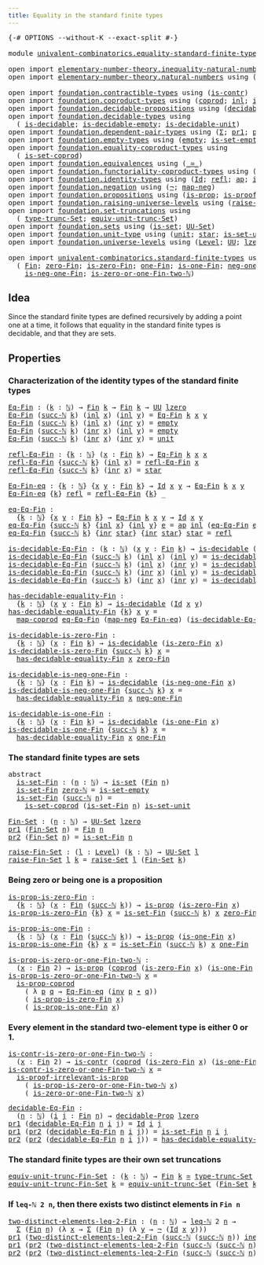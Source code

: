 ```yaml
---
title: Equality in the standard finite types
---
```


<pre class="Agda"><a id="63" class="Symbol">{-#</a> <a id="67" class="Keyword">OPTIONS</a> <a id="75" class="Pragma">--without-K</a> <a id="87" class="Pragma">--exact-split</a> <a id="101" class="Symbol">#-}</a>

<a id="106" class="Keyword">module</a> <a id="113" href="univalent-combinatorics.equality-standard-finite-types.html" class="Module">univalent-combinatorics.equality-standard-finite-types</a> <a id="168" class="Keyword">where</a>

<a id="175" class="Keyword">open</a> <a id="180" class="Keyword">import</a> <a id="187" href="elementary-number-theory.inequality-natural-numbers.html" class="Module">elementary-number-theory.inequality-natural-numbers</a> <a id="239" class="Keyword">using</a> <a id="245" class="Symbol">(</a><a id="246" href="elementary-number-theory.inequality-natural-numbers.html#1660" class="Function">leq-ℕ</a><a id="251" class="Symbol">)</a>
<a id="253" class="Keyword">open</a> <a id="258" class="Keyword">import</a> <a id="265" href="elementary-number-theory.natural-numbers.html" class="Module">elementary-number-theory.natural-numbers</a> <a id="306" class="Keyword">using</a> <a id="312" class="Symbol">(</a><a id="313" href="elementary-number-theory.natural-numbers.html#1458" class="Datatype">ℕ</a><a id="314" class="Symbol">;</a> <a id="316" href="elementary-number-theory.natural-numbers.html#1479" class="InductiveConstructor">zero-ℕ</a><a id="322" class="Symbol">;</a> <a id="324" href="elementary-number-theory.natural-numbers.html#1492" class="InductiveConstructor">succ-ℕ</a><a id="330" class="Symbol">)</a>
    
<a id="337" class="Keyword">open</a> <a id="342" class="Keyword">import</a> <a id="349" href="foundation.contractible-types.html" class="Module">foundation.contractible-types</a> <a id="379" class="Keyword">using</a> <a id="385" class="Symbol">(</a><a id="386" href="foundation-core.contractible-types.html#1006" class="Function">is-contr</a><a id="394" class="Symbol">)</a>
<a id="396" class="Keyword">open</a> <a id="401" class="Keyword">import</a> <a id="408" href="foundation.coproduct-types.html" class="Module">foundation.coproduct-types</a> <a id="435" class="Keyword">using</a> <a id="441" class="Symbol">(</a><a id="442" href="foundation.coproduct-types.html#1182" class="Datatype">coprod</a><a id="448" class="Symbol">;</a> <a id="450" href="foundation.coproduct-types.html#1253" class="InductiveConstructor">inl</a><a id="453" class="Symbol">;</a> <a id="455" href="foundation.coproduct-types.html#1276" class="InductiveConstructor">inr</a><a id="458" class="Symbol">;</a> <a id="460" href="foundation.coproduct-types.html#5886" class="Function">is-prop-coprod</a><a id="474" class="Symbol">;</a> <a id="476" href="foundation.coproduct-types.html#2672" class="Function">neq-inr-inl</a><a id="487" class="Symbol">)</a>
<a id="489" class="Keyword">open</a> <a id="494" class="Keyword">import</a> <a id="501" href="foundation.decidable-propositions.html" class="Module">foundation.decidable-propositions</a> <a id="535" class="Keyword">using</a> <a id="541" class="Symbol">(</a><a id="542" href="foundation.decidable-propositions.html#2357" class="Function">decidable-Prop</a><a id="556" class="Symbol">)</a>
<a id="558" class="Keyword">open</a> <a id="563" class="Keyword">import</a> <a id="570" href="foundation.decidable-types.html" class="Module">foundation.decidable-types</a> <a id="597" class="Keyword">using</a>
  <a id="605" class="Symbol">(</a> <a id="607" href="foundation.decidable-types.html#1918" class="Function">is-decidable</a><a id="619" class="Symbol">;</a> <a id="621" href="foundation.decidable-types.html#2821" class="Function">is-decidable-empty</a><a id="639" class="Symbol">;</a> <a id="641" href="foundation.decidable-types.html#2753" class="Function">is-decidable-unit</a><a id="658" class="Symbol">)</a>
<a id="660" class="Keyword">open</a> <a id="665" class="Keyword">import</a> <a id="672" href="foundation.dependent-pair-types.html" class="Module">foundation.dependent-pair-types</a> <a id="704" class="Keyword">using</a> <a id="710" class="Symbol">(</a><a id="711" href="foundation-core.dependent-pair-types.html#515" class="Record">Σ</a><a id="712" class="Symbol">;</a> <a id="714" href="foundation-core.dependent-pair-types.html#605" class="Field">pr1</a><a id="717" class="Symbol">;</a> <a id="719" href="foundation-core.dependent-pair-types.html#617" class="Field">pr2</a><a id="722" class="Symbol">)</a>
<a id="724" class="Keyword">open</a> <a id="729" class="Keyword">import</a> <a id="736" href="foundation.empty-types.html" class="Module">foundation.empty-types</a> <a id="759" class="Keyword">using</a> <a id="765" class="Symbol">(</a><a id="766" href="foundation-core.empty-types.html#1057" class="Datatype">empty</a><a id="771" class="Symbol">;</a> <a id="773" href="foundation-core.empty-types.html#2550" class="Function">is-set-empty</a><a id="785" class="Symbol">)</a>
<a id="787" class="Keyword">open</a> <a id="792" class="Keyword">import</a> <a id="799" href="foundation.equality-coproduct-types.html" class="Module">foundation.equality-coproduct-types</a> <a id="835" class="Keyword">using</a>
  <a id="843" class="Symbol">(</a> <a id="845" href="foundation.equality-coproduct-types.html#11166" class="Function">is-set-coprod</a><a id="858" class="Symbol">)</a>
<a id="860" class="Keyword">open</a> <a id="865" class="Keyword">import</a> <a id="872" href="foundation.equivalences.html" class="Module">foundation.equivalences</a> <a id="896" class="Keyword">using</a> <a id="902" class="Symbol">(</a><a id="903" href="foundation-core.equivalences.html#1621" class="Function Operator">_≃_</a><a id="906" class="Symbol">)</a>
<a id="908" class="Keyword">open</a> <a id="913" class="Keyword">import</a> <a id="920" href="foundation.functoriality-coproduct-types.html" class="Module">foundation.functoriality-coproduct-types</a> <a id="961" class="Keyword">using</a> <a id="967" class="Symbol">(</a><a id="968" href="foundation.functoriality-coproduct-types.html#2076" class="Function">map-coprod</a><a id="978" class="Symbol">)</a>
<a id="980" class="Keyword">open</a> <a id="985" class="Keyword">import</a> <a id="992" href="foundation.identity-types.html" class="Module">foundation.identity-types</a> <a id="1018" class="Keyword">using</a> <a id="1024" class="Symbol">(</a><a id="1025" href="foundation-core.identity-types.html#1767" class="Datatype">Id</a><a id="1027" class="Symbol">;</a> <a id="1029" href="foundation-core.identity-types.html#1820" class="InductiveConstructor">refl</a><a id="1033" class="Symbol">;</a> <a id="1035" href="foundation-core.identity-types.html#4003" class="Function">ap</a><a id="1037" class="Symbol">;</a> <a id="1039" href="foundation-core.identity-types.html#2729" class="Function">inv</a><a id="1042" class="Symbol">;</a> <a id="1044" href="foundation-core.identity-types.html#2425" class="Function Operator">_∙_</a><a id="1047" class="Symbol">)</a>
<a id="1049" class="Keyword">open</a> <a id="1054" class="Keyword">import</a> <a id="1061" href="foundation.negation.html" class="Module">foundation.negation</a> <a id="1081" class="Keyword">using</a> <a id="1087" class="Symbol">(</a><a id="1088" href="foundation-core.negation.html#465" class="Function">¬</a><a id="1089" class="Symbol">;</a> <a id="1091" href="foundation-core.negation.html#512" class="Function">map-neg</a><a id="1098" class="Symbol">)</a>
<a id="1100" class="Keyword">open</a> <a id="1105" class="Keyword">import</a> <a id="1112" href="foundation.propositions.html" class="Module">foundation.propositions</a> <a id="1136" class="Keyword">using</a> <a id="1142" class="Symbol">(</a><a id="1143" href="foundation-core.propositions.html#1309" class="Function">is-prop</a><a id="1150" class="Symbol">;</a> <a id="1152" href="foundation-core.propositions.html#3047" class="Function">is-proof-irrelevant-is-prop</a><a id="1179" class="Symbol">)</a>
<a id="1181" class="Keyword">open</a> <a id="1186" class="Keyword">import</a> <a id="1193" href="foundation.raising-universe-levels.html" class="Module">foundation.raising-universe-levels</a> <a id="1228" class="Keyword">using</a> <a id="1234" class="Symbol">(</a><a id="1235" href="foundation.raising-universe-levels.html#2149" class="Function">raise-Set</a><a id="1244" class="Symbol">)</a>
<a id="1246" class="Keyword">open</a> <a id="1251" class="Keyword">import</a> <a id="1258" href="foundation.set-truncations.html" class="Module">foundation.set-truncations</a> <a id="1285" class="Keyword">using</a>
  <a id="1293" class="Symbol">(</a> <a id="1295" href="foundation.set-truncations.html#4001" class="Function">type-trunc-Set</a><a id="1309" class="Symbol">;</a> <a id="1311" href="foundation.set-truncations.html#14521" class="Function">equiv-unit-trunc-Set</a><a id="1331" class="Symbol">)</a>
<a id="1333" class="Keyword">open</a> <a id="1338" class="Keyword">import</a> <a id="1345" href="foundation.sets.html" class="Module">foundation.sets</a> <a id="1361" class="Keyword">using</a> <a id="1367" class="Symbol">(</a><a id="1368" href="foundation-core.sets.html#1113" class="Function">is-set</a><a id="1374" class="Symbol">;</a> <a id="1376" href="foundation-core.sets.html#1190" class="Function">UU-Set</a><a id="1382" class="Symbol">)</a>
<a id="1384" class="Keyword">open</a> <a id="1389" class="Keyword">import</a> <a id="1396" href="foundation.unit-type.html" class="Module">foundation.unit-type</a> <a id="1417" class="Keyword">using</a> <a id="1423" class="Symbol">(</a><a id="1424" href="foundation.unit-type.html#1084" class="Datatype">unit</a><a id="1428" class="Symbol">;</a> <a id="1430" href="foundation.unit-type.html#1108" class="InductiveConstructor">star</a><a id="1434" class="Symbol">;</a> <a id="1436" href="foundation.unit-type.html#3103" class="Function">is-set-unit</a><a id="1447" class="Symbol">)</a>
<a id="1449" class="Keyword">open</a> <a id="1454" class="Keyword">import</a> <a id="1461" href="foundation.universe-levels.html" class="Module">foundation.universe-levels</a> <a id="1488" class="Keyword">using</a> <a id="1494" class="Symbol">(</a><a id="1495" href="Agda.Primitive.html#597" class="Postulate">Level</a><a id="1500" class="Symbol">;</a> <a id="1502" href="foundation-core.universe-levels.html#235" class="Primitive">UU</a><a id="1504" class="Symbol">;</a> <a id="1506" href="Agda.Primitive.html#764" class="Primitive">lzero</a><a id="1511" class="Symbol">)</a>

<a id="1514" class="Keyword">open</a> <a id="1519" class="Keyword">import</a> <a id="1526" href="univalent-combinatorics.standard-finite-types.html" class="Module">univalent-combinatorics.standard-finite-types</a> <a id="1572" class="Keyword">using</a>
  <a id="1580" class="Symbol">(</a> <a id="1582" href="univalent-combinatorics.standard-finite-types.html#2293" class="Function">Fin</a><a id="1585" class="Symbol">;</a> <a id="1587" href="univalent-combinatorics.standard-finite-types.html#7227" class="Function">zero-Fin</a><a id="1595" class="Symbol">;</a> <a id="1597" href="univalent-combinatorics.standard-finite-types.html#7328" class="Function">is-zero-Fin</a><a id="1608" class="Symbol">;</a> <a id="1610" href="univalent-combinatorics.standard-finite-types.html#8542" class="Function">one-Fin</a><a id="1617" class="Symbol">;</a> <a id="1619" href="univalent-combinatorics.standard-finite-types.html#8610" class="Function">is-one-Fin</a><a id="1629" class="Symbol">;</a> <a id="1631" href="univalent-combinatorics.standard-finite-types.html#2557" class="Function">neg-one-Fin</a><a id="1642" class="Symbol">;</a>
    <a id="1648" href="univalent-combinatorics.standard-finite-types.html#2624" class="Function">is-neg-one-Fin</a><a id="1662" class="Symbol">;</a> <a id="1664" href="univalent-combinatorics.standard-finite-types.html#8690" class="Function">is-zero-or-one-Fin-two-ℕ</a><a id="1688" class="Symbol">)</a>
</pre>
## Idea

Since the standard finite types are defined recursively by adding a point one at a time, it follows that equality in the standard finite types is decidable, and that they are sets.

## Properties

### Characterization of the identity types of the standard finite types

<pre class="Agda"><a id="Eq-Fin"></a><a id="1982" href="univalent-combinatorics.equality-standard-finite-types.html#1982" class="Function">Eq-Fin</a> <a id="1989" class="Symbol">:</a> <a id="1991" class="Symbol">(</a><a id="1992" href="univalent-combinatorics.equality-standard-finite-types.html#1992" class="Bound">k</a> <a id="1994" class="Symbol">:</a> <a id="1996" href="elementary-number-theory.natural-numbers.html#1458" class="Datatype">ℕ</a><a id="1997" class="Symbol">)</a> <a id="1999" class="Symbol">→</a> <a id="2001" href="univalent-combinatorics.standard-finite-types.html#2293" class="Function">Fin</a> <a id="2005" href="univalent-combinatorics.equality-standard-finite-types.html#1992" class="Bound">k</a> <a id="2007" class="Symbol">→</a> <a id="2009" href="univalent-combinatorics.standard-finite-types.html#2293" class="Function">Fin</a> <a id="2013" href="univalent-combinatorics.equality-standard-finite-types.html#1992" class="Bound">k</a> <a id="2015" class="Symbol">→</a> <a id="2017" href="foundation-core.universe-levels.html#235" class="Primitive">UU</a> <a id="2020" href="Agda.Primitive.html#764" class="Primitive">lzero</a>
<a id="2026" href="univalent-combinatorics.equality-standard-finite-types.html#1982" class="Function">Eq-Fin</a> <a id="2033" class="Symbol">(</a><a id="2034" href="elementary-number-theory.natural-numbers.html#1492" class="InductiveConstructor">succ-ℕ</a> <a id="2041" href="univalent-combinatorics.equality-standard-finite-types.html#2041" class="Bound">k</a><a id="2042" class="Symbol">)</a> <a id="2044" class="Symbol">(</a><a id="2045" href="foundation.coproduct-types.html#1253" class="InductiveConstructor">inl</a> <a id="2049" href="univalent-combinatorics.equality-standard-finite-types.html#2049" class="Bound">x</a><a id="2050" class="Symbol">)</a> <a id="2052" class="Symbol">(</a><a id="2053" href="foundation.coproduct-types.html#1253" class="InductiveConstructor">inl</a> <a id="2057" href="univalent-combinatorics.equality-standard-finite-types.html#2057" class="Bound">y</a><a id="2058" class="Symbol">)</a> <a id="2060" class="Symbol">=</a> <a id="2062" href="univalent-combinatorics.equality-standard-finite-types.html#1982" class="Function">Eq-Fin</a> <a id="2069" href="univalent-combinatorics.equality-standard-finite-types.html#2041" class="Bound">k</a> <a id="2071" href="univalent-combinatorics.equality-standard-finite-types.html#2049" class="Bound">x</a> <a id="2073" href="univalent-combinatorics.equality-standard-finite-types.html#2057" class="Bound">y</a>
<a id="2075" href="univalent-combinatorics.equality-standard-finite-types.html#1982" class="Function">Eq-Fin</a> <a id="2082" class="Symbol">(</a><a id="2083" href="elementary-number-theory.natural-numbers.html#1492" class="InductiveConstructor">succ-ℕ</a> <a id="2090" href="univalent-combinatorics.equality-standard-finite-types.html#2090" class="Bound">k</a><a id="2091" class="Symbol">)</a> <a id="2093" class="Symbol">(</a><a id="2094" href="foundation.coproduct-types.html#1253" class="InductiveConstructor">inl</a> <a id="2098" href="univalent-combinatorics.equality-standard-finite-types.html#2098" class="Bound">x</a><a id="2099" class="Symbol">)</a> <a id="2101" class="Symbol">(</a><a id="2102" href="foundation.coproduct-types.html#1276" class="InductiveConstructor">inr</a> <a id="2106" href="univalent-combinatorics.equality-standard-finite-types.html#2106" class="Bound">y</a><a id="2107" class="Symbol">)</a> <a id="2109" class="Symbol">=</a> <a id="2111" href="foundation-core.empty-types.html#1057" class="Datatype">empty</a>
<a id="2117" href="univalent-combinatorics.equality-standard-finite-types.html#1982" class="Function">Eq-Fin</a> <a id="2124" class="Symbol">(</a><a id="2125" href="elementary-number-theory.natural-numbers.html#1492" class="InductiveConstructor">succ-ℕ</a> <a id="2132" href="univalent-combinatorics.equality-standard-finite-types.html#2132" class="Bound">k</a><a id="2133" class="Symbol">)</a> <a id="2135" class="Symbol">(</a><a id="2136" href="foundation.coproduct-types.html#1276" class="InductiveConstructor">inr</a> <a id="2140" href="univalent-combinatorics.equality-standard-finite-types.html#2140" class="Bound">x</a><a id="2141" class="Symbol">)</a> <a id="2143" class="Symbol">(</a><a id="2144" href="foundation.coproduct-types.html#1253" class="InductiveConstructor">inl</a> <a id="2148" href="univalent-combinatorics.equality-standard-finite-types.html#2148" class="Bound">y</a><a id="2149" class="Symbol">)</a> <a id="2151" class="Symbol">=</a> <a id="2153" href="foundation-core.empty-types.html#1057" class="Datatype">empty</a>
<a id="2159" href="univalent-combinatorics.equality-standard-finite-types.html#1982" class="Function">Eq-Fin</a> <a id="2166" class="Symbol">(</a><a id="2167" href="elementary-number-theory.natural-numbers.html#1492" class="InductiveConstructor">succ-ℕ</a> <a id="2174" href="univalent-combinatorics.equality-standard-finite-types.html#2174" class="Bound">k</a><a id="2175" class="Symbol">)</a> <a id="2177" class="Symbol">(</a><a id="2178" href="foundation.coproduct-types.html#1276" class="InductiveConstructor">inr</a> <a id="2182" href="univalent-combinatorics.equality-standard-finite-types.html#2182" class="Bound">x</a><a id="2183" class="Symbol">)</a> <a id="2185" class="Symbol">(</a><a id="2186" href="foundation.coproduct-types.html#1276" class="InductiveConstructor">inr</a> <a id="2190" href="univalent-combinatorics.equality-standard-finite-types.html#2190" class="Bound">y</a><a id="2191" class="Symbol">)</a> <a id="2193" class="Symbol">=</a> <a id="2195" href="foundation.unit-type.html#1084" class="Datatype">unit</a>

<a id="refl-Eq-Fin"></a><a id="2201" href="univalent-combinatorics.equality-standard-finite-types.html#2201" class="Function">refl-Eq-Fin</a> <a id="2213" class="Symbol">:</a> <a id="2215" class="Symbol">{</a><a id="2216" href="univalent-combinatorics.equality-standard-finite-types.html#2216" class="Bound">k</a> <a id="2218" class="Symbol">:</a> <a id="2220" href="elementary-number-theory.natural-numbers.html#1458" class="Datatype">ℕ</a><a id="2221" class="Symbol">}</a> <a id="2223" class="Symbol">(</a><a id="2224" href="univalent-combinatorics.equality-standard-finite-types.html#2224" class="Bound">x</a> <a id="2226" class="Symbol">:</a> <a id="2228" href="univalent-combinatorics.standard-finite-types.html#2293" class="Function">Fin</a> <a id="2232" href="univalent-combinatorics.equality-standard-finite-types.html#2216" class="Bound">k</a><a id="2233" class="Symbol">)</a> <a id="2235" class="Symbol">→</a> <a id="2237" href="univalent-combinatorics.equality-standard-finite-types.html#1982" class="Function">Eq-Fin</a> <a id="2244" href="univalent-combinatorics.equality-standard-finite-types.html#2216" class="Bound">k</a> <a id="2246" href="univalent-combinatorics.equality-standard-finite-types.html#2224" class="Bound">x</a> <a id="2248" href="univalent-combinatorics.equality-standard-finite-types.html#2224" class="Bound">x</a>
<a id="2250" href="univalent-combinatorics.equality-standard-finite-types.html#2201" class="Function">refl-Eq-Fin</a> <a id="2262" class="Symbol">{</a><a id="2263" href="elementary-number-theory.natural-numbers.html#1492" class="InductiveConstructor">succ-ℕ</a> <a id="2270" href="univalent-combinatorics.equality-standard-finite-types.html#2270" class="Bound">k</a><a id="2271" class="Symbol">}</a> <a id="2273" class="Symbol">(</a><a id="2274" href="foundation.coproduct-types.html#1253" class="InductiveConstructor">inl</a> <a id="2278" href="univalent-combinatorics.equality-standard-finite-types.html#2278" class="Bound">x</a><a id="2279" class="Symbol">)</a> <a id="2281" class="Symbol">=</a> <a id="2283" href="univalent-combinatorics.equality-standard-finite-types.html#2201" class="Function">refl-Eq-Fin</a> <a id="2295" href="univalent-combinatorics.equality-standard-finite-types.html#2278" class="Bound">x</a>
<a id="2297" href="univalent-combinatorics.equality-standard-finite-types.html#2201" class="Function">refl-Eq-Fin</a> <a id="2309" class="Symbol">{</a><a id="2310" href="elementary-number-theory.natural-numbers.html#1492" class="InductiveConstructor">succ-ℕ</a> <a id="2317" href="univalent-combinatorics.equality-standard-finite-types.html#2317" class="Bound">k</a><a id="2318" class="Symbol">}</a> <a id="2320" class="Symbol">(</a><a id="2321" href="foundation.coproduct-types.html#1276" class="InductiveConstructor">inr</a> <a id="2325" href="univalent-combinatorics.equality-standard-finite-types.html#2325" class="Bound">x</a><a id="2326" class="Symbol">)</a> <a id="2328" class="Symbol">=</a> <a id="2330" href="foundation.unit-type.html#1108" class="InductiveConstructor">star</a>

<a id="Eq-Fin-eq"></a><a id="2336" href="univalent-combinatorics.equality-standard-finite-types.html#2336" class="Function">Eq-Fin-eq</a> <a id="2346" class="Symbol">:</a> <a id="2348" class="Symbol">{</a><a id="2349" href="univalent-combinatorics.equality-standard-finite-types.html#2349" class="Bound">k</a> <a id="2351" class="Symbol">:</a> <a id="2353" href="elementary-number-theory.natural-numbers.html#1458" class="Datatype">ℕ</a><a id="2354" class="Symbol">}</a> <a id="2356" class="Symbol">{</a><a id="2357" href="univalent-combinatorics.equality-standard-finite-types.html#2357" class="Bound">x</a> <a id="2359" href="univalent-combinatorics.equality-standard-finite-types.html#2359" class="Bound">y</a> <a id="2361" class="Symbol">:</a> <a id="2363" href="univalent-combinatorics.standard-finite-types.html#2293" class="Function">Fin</a> <a id="2367" href="univalent-combinatorics.equality-standard-finite-types.html#2349" class="Bound">k</a><a id="2368" class="Symbol">}</a> <a id="2370" class="Symbol">→</a> <a id="2372" href="foundation-core.identity-types.html#1767" class="Datatype">Id</a> <a id="2375" href="univalent-combinatorics.equality-standard-finite-types.html#2357" class="Bound">x</a> <a id="2377" href="univalent-combinatorics.equality-standard-finite-types.html#2359" class="Bound">y</a> <a id="2379" class="Symbol">→</a> <a id="2381" href="univalent-combinatorics.equality-standard-finite-types.html#1982" class="Function">Eq-Fin</a> <a id="2388" href="univalent-combinatorics.equality-standard-finite-types.html#2349" class="Bound">k</a> <a id="2390" href="univalent-combinatorics.equality-standard-finite-types.html#2357" class="Bound">x</a> <a id="2392" href="univalent-combinatorics.equality-standard-finite-types.html#2359" class="Bound">y</a>
<a id="2394" href="univalent-combinatorics.equality-standard-finite-types.html#2336" class="Function">Eq-Fin-eq</a> <a id="2404" class="Symbol">{</a><a id="2405" href="univalent-combinatorics.equality-standard-finite-types.html#2405" class="Bound">k</a><a id="2406" class="Symbol">}</a> <a id="2408" href="foundation-core.identity-types.html#1820" class="InductiveConstructor">refl</a> <a id="2413" class="Symbol">=</a> <a id="2415" href="univalent-combinatorics.equality-standard-finite-types.html#2201" class="Function">refl-Eq-Fin</a> <a id="2427" class="Symbol">{</a><a id="2428" href="univalent-combinatorics.equality-standard-finite-types.html#2405" class="Bound">k</a><a id="2429" class="Symbol">}</a> <a id="2431" class="Symbol">_</a>

<a id="eq-Eq-Fin"></a><a id="2434" href="univalent-combinatorics.equality-standard-finite-types.html#2434" class="Function">eq-Eq-Fin</a> <a id="2444" class="Symbol">:</a>
  <a id="2448" class="Symbol">{</a><a id="2449" href="univalent-combinatorics.equality-standard-finite-types.html#2449" class="Bound">k</a> <a id="2451" class="Symbol">:</a> <a id="2453" href="elementary-number-theory.natural-numbers.html#1458" class="Datatype">ℕ</a><a id="2454" class="Symbol">}</a> <a id="2456" class="Symbol">{</a><a id="2457" href="univalent-combinatorics.equality-standard-finite-types.html#2457" class="Bound">x</a> <a id="2459" href="univalent-combinatorics.equality-standard-finite-types.html#2459" class="Bound">y</a> <a id="2461" class="Symbol">:</a> <a id="2463" href="univalent-combinatorics.standard-finite-types.html#2293" class="Function">Fin</a> <a id="2467" href="univalent-combinatorics.equality-standard-finite-types.html#2449" class="Bound">k</a><a id="2468" class="Symbol">}</a> <a id="2470" class="Symbol">→</a> <a id="2472" href="univalent-combinatorics.equality-standard-finite-types.html#1982" class="Function">Eq-Fin</a> <a id="2479" href="univalent-combinatorics.equality-standard-finite-types.html#2449" class="Bound">k</a> <a id="2481" href="univalent-combinatorics.equality-standard-finite-types.html#2457" class="Bound">x</a> <a id="2483" href="univalent-combinatorics.equality-standard-finite-types.html#2459" class="Bound">y</a> <a id="2485" class="Symbol">→</a> <a id="2487" href="foundation-core.identity-types.html#1767" class="Datatype">Id</a> <a id="2490" href="univalent-combinatorics.equality-standard-finite-types.html#2457" class="Bound">x</a> <a id="2492" href="univalent-combinatorics.equality-standard-finite-types.html#2459" class="Bound">y</a>
<a id="2494" href="univalent-combinatorics.equality-standard-finite-types.html#2434" class="Function">eq-Eq-Fin</a> <a id="2504" class="Symbol">{</a><a id="2505" href="elementary-number-theory.natural-numbers.html#1492" class="InductiveConstructor">succ-ℕ</a> <a id="2512" href="univalent-combinatorics.equality-standard-finite-types.html#2512" class="Bound">k</a><a id="2513" class="Symbol">}</a> <a id="2515" class="Symbol">{</a><a id="2516" href="foundation.coproduct-types.html#1253" class="InductiveConstructor">inl</a> <a id="2520" href="univalent-combinatorics.equality-standard-finite-types.html#2520" class="Bound">x</a><a id="2521" class="Symbol">}</a> <a id="2523" class="Symbol">{</a><a id="2524" href="foundation.coproduct-types.html#1253" class="InductiveConstructor">inl</a> <a id="2528" href="univalent-combinatorics.equality-standard-finite-types.html#2528" class="Bound">y</a><a id="2529" class="Symbol">}</a> <a id="2531" href="univalent-combinatorics.equality-standard-finite-types.html#2531" class="Bound">e</a> <a id="2533" class="Symbol">=</a> <a id="2535" href="foundation-core.identity-types.html#4003" class="Function">ap</a> <a id="2538" href="foundation.coproduct-types.html#1253" class="InductiveConstructor">inl</a> <a id="2542" class="Symbol">(</a><a id="2543" href="univalent-combinatorics.equality-standard-finite-types.html#2434" class="Function">eq-Eq-Fin</a> <a id="2553" href="univalent-combinatorics.equality-standard-finite-types.html#2531" class="Bound">e</a><a id="2554" class="Symbol">)</a>
<a id="2556" href="univalent-combinatorics.equality-standard-finite-types.html#2434" class="Function">eq-Eq-Fin</a> <a id="2566" class="Symbol">{</a><a id="2567" href="elementary-number-theory.natural-numbers.html#1492" class="InductiveConstructor">succ-ℕ</a> <a id="2574" href="univalent-combinatorics.equality-standard-finite-types.html#2574" class="Bound">k</a><a id="2575" class="Symbol">}</a> <a id="2577" class="Symbol">{</a><a id="2578" href="foundation.coproduct-types.html#1276" class="InductiveConstructor">inr</a> <a id="2582" href="foundation.unit-type.html#1108" class="InductiveConstructor">star</a><a id="2586" class="Symbol">}</a> <a id="2588" class="Symbol">{</a><a id="2589" href="foundation.coproduct-types.html#1276" class="InductiveConstructor">inr</a> <a id="2593" href="foundation.unit-type.html#1108" class="InductiveConstructor">star</a><a id="2597" class="Symbol">}</a> <a id="2599" href="foundation.unit-type.html#1108" class="InductiveConstructor">star</a> <a id="2604" class="Symbol">=</a> <a id="2606" href="foundation-core.identity-types.html#1820" class="InductiveConstructor">refl</a>

<a id="is-decidable-Eq-Fin"></a><a id="2612" href="univalent-combinatorics.equality-standard-finite-types.html#2612" class="Function">is-decidable-Eq-Fin</a> <a id="2632" class="Symbol">:</a> <a id="2634" class="Symbol">(</a><a id="2635" href="univalent-combinatorics.equality-standard-finite-types.html#2635" class="Bound">k</a> <a id="2637" class="Symbol">:</a> <a id="2639" href="elementary-number-theory.natural-numbers.html#1458" class="Datatype">ℕ</a><a id="2640" class="Symbol">)</a> <a id="2642" class="Symbol">(</a><a id="2643" href="univalent-combinatorics.equality-standard-finite-types.html#2643" class="Bound">x</a> <a id="2645" href="univalent-combinatorics.equality-standard-finite-types.html#2645" class="Bound">y</a> <a id="2647" class="Symbol">:</a> <a id="2649" href="univalent-combinatorics.standard-finite-types.html#2293" class="Function">Fin</a> <a id="2653" href="univalent-combinatorics.equality-standard-finite-types.html#2635" class="Bound">k</a><a id="2654" class="Symbol">)</a> <a id="2656" class="Symbol">→</a> <a id="2658" href="foundation.decidable-types.html#1918" class="Function">is-decidable</a> <a id="2671" class="Symbol">(</a><a id="2672" href="univalent-combinatorics.equality-standard-finite-types.html#1982" class="Function">Eq-Fin</a> <a id="2679" href="univalent-combinatorics.equality-standard-finite-types.html#2635" class="Bound">k</a> <a id="2681" href="univalent-combinatorics.equality-standard-finite-types.html#2643" class="Bound">x</a> <a id="2683" href="univalent-combinatorics.equality-standard-finite-types.html#2645" class="Bound">y</a><a id="2684" class="Symbol">)</a>
<a id="2686" href="univalent-combinatorics.equality-standard-finite-types.html#2612" class="Function">is-decidable-Eq-Fin</a> <a id="2706" class="Symbol">(</a><a id="2707" href="elementary-number-theory.natural-numbers.html#1492" class="InductiveConstructor">succ-ℕ</a> <a id="2714" href="univalent-combinatorics.equality-standard-finite-types.html#2714" class="Bound">k</a><a id="2715" class="Symbol">)</a> <a id="2717" class="Symbol">(</a><a id="2718" href="foundation.coproduct-types.html#1253" class="InductiveConstructor">inl</a> <a id="2722" href="univalent-combinatorics.equality-standard-finite-types.html#2722" class="Bound">x</a><a id="2723" class="Symbol">)</a> <a id="2725" class="Symbol">(</a><a id="2726" href="foundation.coproduct-types.html#1253" class="InductiveConstructor">inl</a> <a id="2730" href="univalent-combinatorics.equality-standard-finite-types.html#2730" class="Bound">y</a><a id="2731" class="Symbol">)</a> <a id="2733" class="Symbol">=</a> <a id="2735" href="univalent-combinatorics.equality-standard-finite-types.html#2612" class="Function">is-decidable-Eq-Fin</a> <a id="2755" href="univalent-combinatorics.equality-standard-finite-types.html#2714" class="Bound">k</a> <a id="2757" href="univalent-combinatorics.equality-standard-finite-types.html#2722" class="Bound">x</a> <a id="2759" href="univalent-combinatorics.equality-standard-finite-types.html#2730" class="Bound">y</a>
<a id="2761" href="univalent-combinatorics.equality-standard-finite-types.html#2612" class="Function">is-decidable-Eq-Fin</a> <a id="2781" class="Symbol">(</a><a id="2782" href="elementary-number-theory.natural-numbers.html#1492" class="InductiveConstructor">succ-ℕ</a> <a id="2789" href="univalent-combinatorics.equality-standard-finite-types.html#2789" class="Bound">k</a><a id="2790" class="Symbol">)</a> <a id="2792" class="Symbol">(</a><a id="2793" href="foundation.coproduct-types.html#1253" class="InductiveConstructor">inl</a> <a id="2797" href="univalent-combinatorics.equality-standard-finite-types.html#2797" class="Bound">x</a><a id="2798" class="Symbol">)</a> <a id="2800" class="Symbol">(</a><a id="2801" href="foundation.coproduct-types.html#1276" class="InductiveConstructor">inr</a> <a id="2805" href="univalent-combinatorics.equality-standard-finite-types.html#2805" class="Bound">y</a><a id="2806" class="Symbol">)</a> <a id="2808" class="Symbol">=</a> <a id="2810" href="foundation.decidable-types.html#2821" class="Function">is-decidable-empty</a>
<a id="2829" href="univalent-combinatorics.equality-standard-finite-types.html#2612" class="Function">is-decidable-Eq-Fin</a> <a id="2849" class="Symbol">(</a><a id="2850" href="elementary-number-theory.natural-numbers.html#1492" class="InductiveConstructor">succ-ℕ</a> <a id="2857" href="univalent-combinatorics.equality-standard-finite-types.html#2857" class="Bound">k</a><a id="2858" class="Symbol">)</a> <a id="2860" class="Symbol">(</a><a id="2861" href="foundation.coproduct-types.html#1276" class="InductiveConstructor">inr</a> <a id="2865" href="univalent-combinatorics.equality-standard-finite-types.html#2865" class="Bound">x</a><a id="2866" class="Symbol">)</a> <a id="2868" class="Symbol">(</a><a id="2869" href="foundation.coproduct-types.html#1253" class="InductiveConstructor">inl</a> <a id="2873" href="univalent-combinatorics.equality-standard-finite-types.html#2873" class="Bound">y</a><a id="2874" class="Symbol">)</a> <a id="2876" class="Symbol">=</a> <a id="2878" href="foundation.decidable-types.html#2821" class="Function">is-decidable-empty</a>
<a id="2897" href="univalent-combinatorics.equality-standard-finite-types.html#2612" class="Function">is-decidable-Eq-Fin</a> <a id="2917" class="Symbol">(</a><a id="2918" href="elementary-number-theory.natural-numbers.html#1492" class="InductiveConstructor">succ-ℕ</a> <a id="2925" href="univalent-combinatorics.equality-standard-finite-types.html#2925" class="Bound">k</a><a id="2926" class="Symbol">)</a> <a id="2928" class="Symbol">(</a><a id="2929" href="foundation.coproduct-types.html#1276" class="InductiveConstructor">inr</a> <a id="2933" href="univalent-combinatorics.equality-standard-finite-types.html#2933" class="Bound">x</a><a id="2934" class="Symbol">)</a> <a id="2936" class="Symbol">(</a><a id="2937" href="foundation.coproduct-types.html#1276" class="InductiveConstructor">inr</a> <a id="2941" href="univalent-combinatorics.equality-standard-finite-types.html#2941" class="Bound">y</a><a id="2942" class="Symbol">)</a> <a id="2944" class="Symbol">=</a> <a id="2946" href="foundation.decidable-types.html#2753" class="Function">is-decidable-unit</a>

<a id="has-decidable-equality-Fin"></a><a id="2965" href="univalent-combinatorics.equality-standard-finite-types.html#2965" class="Function">has-decidable-equality-Fin</a> <a id="2992" class="Symbol">:</a>
  <a id="2996" class="Symbol">{</a><a id="2997" href="univalent-combinatorics.equality-standard-finite-types.html#2997" class="Bound">k</a> <a id="2999" class="Symbol">:</a> <a id="3001" href="elementary-number-theory.natural-numbers.html#1458" class="Datatype">ℕ</a><a id="3002" class="Symbol">}</a> <a id="3004" class="Symbol">(</a><a id="3005" href="univalent-combinatorics.equality-standard-finite-types.html#3005" class="Bound">x</a> <a id="3007" href="univalent-combinatorics.equality-standard-finite-types.html#3007" class="Bound">y</a> <a id="3009" class="Symbol">:</a> <a id="3011" href="univalent-combinatorics.standard-finite-types.html#2293" class="Function">Fin</a> <a id="3015" href="univalent-combinatorics.equality-standard-finite-types.html#2997" class="Bound">k</a><a id="3016" class="Symbol">)</a> <a id="3018" class="Symbol">→</a> <a id="3020" href="foundation.decidable-types.html#1918" class="Function">is-decidable</a> <a id="3033" class="Symbol">(</a><a id="3034" href="foundation-core.identity-types.html#1767" class="Datatype">Id</a> <a id="3037" href="univalent-combinatorics.equality-standard-finite-types.html#3005" class="Bound">x</a> <a id="3039" href="univalent-combinatorics.equality-standard-finite-types.html#3007" class="Bound">y</a><a id="3040" class="Symbol">)</a>
<a id="3042" href="univalent-combinatorics.equality-standard-finite-types.html#2965" class="Function">has-decidable-equality-Fin</a> <a id="3069" class="Symbol">{</a><a id="3070" href="univalent-combinatorics.equality-standard-finite-types.html#3070" class="Bound">k</a><a id="3071" class="Symbol">}</a> <a id="3073" href="univalent-combinatorics.equality-standard-finite-types.html#3073" class="Bound">x</a> <a id="3075" href="univalent-combinatorics.equality-standard-finite-types.html#3075" class="Bound">y</a> <a id="3077" class="Symbol">=</a>
  <a id="3081" href="foundation.functoriality-coproduct-types.html#2076" class="Function">map-coprod</a> <a id="3092" href="univalent-combinatorics.equality-standard-finite-types.html#2434" class="Function">eq-Eq-Fin</a> <a id="3102" class="Symbol">(</a><a id="3103" href="foundation-core.negation.html#512" class="Function">map-neg</a> <a id="3111" href="univalent-combinatorics.equality-standard-finite-types.html#2336" class="Function">Eq-Fin-eq</a><a id="3120" class="Symbol">)</a> <a id="3122" class="Symbol">(</a><a id="3123" href="univalent-combinatorics.equality-standard-finite-types.html#2612" class="Function">is-decidable-Eq-Fin</a> <a id="3143" href="univalent-combinatorics.equality-standard-finite-types.html#3070" class="Bound">k</a> <a id="3145" href="univalent-combinatorics.equality-standard-finite-types.html#3073" class="Bound">x</a> <a id="3147" href="univalent-combinatorics.equality-standard-finite-types.html#3075" class="Bound">y</a><a id="3148" class="Symbol">)</a>

<a id="is-decidable-is-zero-Fin"></a><a id="3151" href="univalent-combinatorics.equality-standard-finite-types.html#3151" class="Function">is-decidable-is-zero-Fin</a> <a id="3176" class="Symbol">:</a>
  <a id="3180" class="Symbol">{</a><a id="3181" href="univalent-combinatorics.equality-standard-finite-types.html#3181" class="Bound">k</a> <a id="3183" class="Symbol">:</a> <a id="3185" href="elementary-number-theory.natural-numbers.html#1458" class="Datatype">ℕ</a><a id="3186" class="Symbol">}</a> <a id="3188" class="Symbol">(</a><a id="3189" href="univalent-combinatorics.equality-standard-finite-types.html#3189" class="Bound">x</a> <a id="3191" class="Symbol">:</a> <a id="3193" href="univalent-combinatorics.standard-finite-types.html#2293" class="Function">Fin</a> <a id="3197" href="univalent-combinatorics.equality-standard-finite-types.html#3181" class="Bound">k</a><a id="3198" class="Symbol">)</a> <a id="3200" class="Symbol">→</a> <a id="3202" href="foundation.decidable-types.html#1918" class="Function">is-decidable</a> <a id="3215" class="Symbol">(</a><a id="3216" href="univalent-combinatorics.standard-finite-types.html#7328" class="Function">is-zero-Fin</a> <a id="3228" href="univalent-combinatorics.equality-standard-finite-types.html#3189" class="Bound">x</a><a id="3229" class="Symbol">)</a>
<a id="3231" href="univalent-combinatorics.equality-standard-finite-types.html#3151" class="Function">is-decidable-is-zero-Fin</a> <a id="3256" class="Symbol">{</a><a id="3257" href="elementary-number-theory.natural-numbers.html#1492" class="InductiveConstructor">succ-ℕ</a> <a id="3264" href="univalent-combinatorics.equality-standard-finite-types.html#3264" class="Bound">k</a><a id="3265" class="Symbol">}</a> <a id="3267" href="univalent-combinatorics.equality-standard-finite-types.html#3267" class="Bound">x</a> <a id="3269" class="Symbol">=</a>
  <a id="3273" href="univalent-combinatorics.equality-standard-finite-types.html#2965" class="Function">has-decidable-equality-Fin</a> <a id="3300" href="univalent-combinatorics.equality-standard-finite-types.html#3267" class="Bound">x</a> <a id="3302" href="univalent-combinatorics.standard-finite-types.html#7227" class="Function">zero-Fin</a>

<a id="is-decidable-is-neg-one-Fin"></a><a id="3312" href="univalent-combinatorics.equality-standard-finite-types.html#3312" class="Function">is-decidable-is-neg-one-Fin</a> <a id="3340" class="Symbol">:</a>
  <a id="3344" class="Symbol">{</a><a id="3345" href="univalent-combinatorics.equality-standard-finite-types.html#3345" class="Bound">k</a> <a id="3347" class="Symbol">:</a> <a id="3349" href="elementary-number-theory.natural-numbers.html#1458" class="Datatype">ℕ</a><a id="3350" class="Symbol">}</a> <a id="3352" class="Symbol">(</a><a id="3353" href="univalent-combinatorics.equality-standard-finite-types.html#3353" class="Bound">x</a> <a id="3355" class="Symbol">:</a> <a id="3357" href="univalent-combinatorics.standard-finite-types.html#2293" class="Function">Fin</a> <a id="3361" href="univalent-combinatorics.equality-standard-finite-types.html#3345" class="Bound">k</a><a id="3362" class="Symbol">)</a> <a id="3364" class="Symbol">→</a> <a id="3366" href="foundation.decidable-types.html#1918" class="Function">is-decidable</a> <a id="3379" class="Symbol">(</a><a id="3380" href="univalent-combinatorics.standard-finite-types.html#2624" class="Function">is-neg-one-Fin</a> <a id="3395" href="univalent-combinatorics.equality-standard-finite-types.html#3353" class="Bound">x</a><a id="3396" class="Symbol">)</a>
<a id="3398" href="univalent-combinatorics.equality-standard-finite-types.html#3312" class="Function">is-decidable-is-neg-one-Fin</a> <a id="3426" class="Symbol">{</a><a id="3427" href="elementary-number-theory.natural-numbers.html#1492" class="InductiveConstructor">succ-ℕ</a> <a id="3434" href="univalent-combinatorics.equality-standard-finite-types.html#3434" class="Bound">k</a><a id="3435" class="Symbol">}</a> <a id="3437" href="univalent-combinatorics.equality-standard-finite-types.html#3437" class="Bound">x</a> <a id="3439" class="Symbol">=</a>
  <a id="3443" href="univalent-combinatorics.equality-standard-finite-types.html#2965" class="Function">has-decidable-equality-Fin</a> <a id="3470" href="univalent-combinatorics.equality-standard-finite-types.html#3437" class="Bound">x</a> <a id="3472" href="univalent-combinatorics.standard-finite-types.html#2557" class="Function">neg-one-Fin</a>

<a id="is-decidable-is-one-Fin"></a><a id="3485" href="univalent-combinatorics.equality-standard-finite-types.html#3485" class="Function">is-decidable-is-one-Fin</a> <a id="3509" class="Symbol">:</a>
  <a id="3513" class="Symbol">{</a><a id="3514" href="univalent-combinatorics.equality-standard-finite-types.html#3514" class="Bound">k</a> <a id="3516" class="Symbol">:</a> <a id="3518" href="elementary-number-theory.natural-numbers.html#1458" class="Datatype">ℕ</a><a id="3519" class="Symbol">}</a> <a id="3521" class="Symbol">(</a><a id="3522" href="univalent-combinatorics.equality-standard-finite-types.html#3522" class="Bound">x</a> <a id="3524" class="Symbol">:</a> <a id="3526" href="univalent-combinatorics.standard-finite-types.html#2293" class="Function">Fin</a> <a id="3530" href="univalent-combinatorics.equality-standard-finite-types.html#3514" class="Bound">k</a><a id="3531" class="Symbol">)</a> <a id="3533" class="Symbol">→</a> <a id="3535" href="foundation.decidable-types.html#1918" class="Function">is-decidable</a> <a id="3548" class="Symbol">(</a><a id="3549" href="univalent-combinatorics.standard-finite-types.html#8610" class="Function">is-one-Fin</a> <a id="3560" href="univalent-combinatorics.equality-standard-finite-types.html#3522" class="Bound">x</a><a id="3561" class="Symbol">)</a>
<a id="3563" href="univalent-combinatorics.equality-standard-finite-types.html#3485" class="Function">is-decidable-is-one-Fin</a> <a id="3587" class="Symbol">{</a><a id="3588" href="elementary-number-theory.natural-numbers.html#1492" class="InductiveConstructor">succ-ℕ</a> <a id="3595" href="univalent-combinatorics.equality-standard-finite-types.html#3595" class="Bound">k</a><a id="3596" class="Symbol">}</a> <a id="3598" href="univalent-combinatorics.equality-standard-finite-types.html#3598" class="Bound">x</a> <a id="3600" class="Symbol">=</a>
  <a id="3604" href="univalent-combinatorics.equality-standard-finite-types.html#2965" class="Function">has-decidable-equality-Fin</a> <a id="3631" href="univalent-combinatorics.equality-standard-finite-types.html#3598" class="Bound">x</a> <a id="3633" href="univalent-combinatorics.standard-finite-types.html#8542" class="Function">one-Fin</a>
</pre>
### The standard finite types are sets

<pre class="Agda"><a id="3694" class="Keyword">abstract</a>
  <a id="is-set-Fin"></a><a id="3705" href="univalent-combinatorics.equality-standard-finite-types.html#3705" class="Function">is-set-Fin</a> <a id="3716" class="Symbol">:</a> <a id="3718" class="Symbol">(</a><a id="3719" href="univalent-combinatorics.equality-standard-finite-types.html#3719" class="Bound">n</a> <a id="3721" class="Symbol">:</a> <a id="3723" href="elementary-number-theory.natural-numbers.html#1458" class="Datatype">ℕ</a><a id="3724" class="Symbol">)</a> <a id="3726" class="Symbol">→</a> <a id="3728" href="foundation-core.sets.html#1113" class="Function">is-set</a> <a id="3735" class="Symbol">(</a><a id="3736" href="univalent-combinatorics.standard-finite-types.html#2293" class="Function">Fin</a> <a id="3740" href="univalent-combinatorics.equality-standard-finite-types.html#3719" class="Bound">n</a><a id="3741" class="Symbol">)</a>
  <a id="3745" href="univalent-combinatorics.equality-standard-finite-types.html#3705" class="Function">is-set-Fin</a> <a id="3756" href="elementary-number-theory.natural-numbers.html#1479" class="InductiveConstructor">zero-ℕ</a> <a id="3763" class="Symbol">=</a> <a id="3765" href="foundation-core.empty-types.html#2550" class="Function">is-set-empty</a>
  <a id="3780" href="univalent-combinatorics.equality-standard-finite-types.html#3705" class="Function">is-set-Fin</a> <a id="3791" class="Symbol">(</a><a id="3792" href="elementary-number-theory.natural-numbers.html#1492" class="InductiveConstructor">succ-ℕ</a> <a id="3799" href="univalent-combinatorics.equality-standard-finite-types.html#3799" class="Bound">n</a><a id="3800" class="Symbol">)</a> <a id="3802" class="Symbol">=</a>
    <a id="3808" href="foundation.equality-coproduct-types.html#11166" class="Function">is-set-coprod</a> <a id="3822" class="Symbol">(</a><a id="3823" href="univalent-combinatorics.equality-standard-finite-types.html#3705" class="Function">is-set-Fin</a> <a id="3834" href="univalent-combinatorics.equality-standard-finite-types.html#3799" class="Bound">n</a><a id="3835" class="Symbol">)</a> <a id="3837" href="foundation.unit-type.html#3103" class="Function">is-set-unit</a>

<a id="Fin-Set"></a><a id="3850" href="univalent-combinatorics.equality-standard-finite-types.html#3850" class="Function">Fin-Set</a> <a id="3858" class="Symbol">:</a> <a id="3860" class="Symbol">(</a><a id="3861" href="univalent-combinatorics.equality-standard-finite-types.html#3861" class="Bound">n</a> <a id="3863" class="Symbol">:</a> <a id="3865" href="elementary-number-theory.natural-numbers.html#1458" class="Datatype">ℕ</a><a id="3866" class="Symbol">)</a> <a id="3868" class="Symbol">→</a> <a id="3870" href="foundation-core.sets.html#1190" class="Function">UU-Set</a> <a id="3877" href="Agda.Primitive.html#764" class="Primitive">lzero</a>
<a id="3883" href="foundation-core.dependent-pair-types.html#605" class="Field">pr1</a> <a id="3887" class="Symbol">(</a><a id="3888" href="univalent-combinatorics.equality-standard-finite-types.html#3850" class="Function">Fin-Set</a> <a id="3896" href="univalent-combinatorics.equality-standard-finite-types.html#3896" class="Bound">n</a><a id="3897" class="Symbol">)</a> <a id="3899" class="Symbol">=</a> <a id="3901" href="univalent-combinatorics.standard-finite-types.html#2293" class="Function">Fin</a> <a id="3905" href="univalent-combinatorics.equality-standard-finite-types.html#3896" class="Bound">n</a>
<a id="3907" href="foundation-core.dependent-pair-types.html#617" class="Field">pr2</a> <a id="3911" class="Symbol">(</a><a id="3912" href="univalent-combinatorics.equality-standard-finite-types.html#3850" class="Function">Fin-Set</a> <a id="3920" href="univalent-combinatorics.equality-standard-finite-types.html#3920" class="Bound">n</a><a id="3921" class="Symbol">)</a> <a id="3923" class="Symbol">=</a> <a id="3925" href="univalent-combinatorics.equality-standard-finite-types.html#3705" class="Function">is-set-Fin</a> <a id="3936" href="univalent-combinatorics.equality-standard-finite-types.html#3920" class="Bound">n</a>
</pre>
<pre class="Agda"><a id="raise-Fin-Set"></a><a id="3951" href="univalent-combinatorics.equality-standard-finite-types.html#3951" class="Function">raise-Fin-Set</a> <a id="3965" class="Symbol">:</a> <a id="3967" class="Symbol">(</a><a id="3968" href="univalent-combinatorics.equality-standard-finite-types.html#3968" class="Bound">l</a> <a id="3970" class="Symbol">:</a> <a id="3972" href="Agda.Primitive.html#597" class="Postulate">Level</a><a id="3977" class="Symbol">)</a> <a id="3979" class="Symbol">(</a><a id="3980" href="univalent-combinatorics.equality-standard-finite-types.html#3980" class="Bound">k</a> <a id="3982" class="Symbol">:</a> <a id="3984" href="elementary-number-theory.natural-numbers.html#1458" class="Datatype">ℕ</a><a id="3985" class="Symbol">)</a> <a id="3987" class="Symbol">→</a> <a id="3989" href="foundation-core.sets.html#1190" class="Function">UU-Set</a> <a id="3996" href="univalent-combinatorics.equality-standard-finite-types.html#3968" class="Bound">l</a>
<a id="3998" href="univalent-combinatorics.equality-standard-finite-types.html#3951" class="Function">raise-Fin-Set</a> <a id="4012" href="univalent-combinatorics.equality-standard-finite-types.html#4012" class="Bound">l</a> <a id="4014" href="univalent-combinatorics.equality-standard-finite-types.html#4014" class="Bound">k</a> <a id="4016" class="Symbol">=</a> <a id="4018" href="foundation.raising-universe-levels.html#2149" class="Function">raise-Set</a> <a id="4028" href="univalent-combinatorics.equality-standard-finite-types.html#4012" class="Bound">l</a> <a id="4030" class="Symbol">(</a><a id="4031" href="univalent-combinatorics.equality-standard-finite-types.html#3850" class="Function">Fin-Set</a> <a id="4039" href="univalent-combinatorics.equality-standard-finite-types.html#4014" class="Bound">k</a><a id="4040" class="Symbol">)</a>
</pre>
### Being zero or being one is a proposition

<pre class="Agda"><a id="is-prop-is-zero-Fin"></a><a id="4101" href="univalent-combinatorics.equality-standard-finite-types.html#4101" class="Function">is-prop-is-zero-Fin</a> <a id="4121" class="Symbol">:</a>
  <a id="4125" class="Symbol">{</a><a id="4126" href="univalent-combinatorics.equality-standard-finite-types.html#4126" class="Bound">k</a> <a id="4128" class="Symbol">:</a> <a id="4130" href="elementary-number-theory.natural-numbers.html#1458" class="Datatype">ℕ</a><a id="4131" class="Symbol">}</a> <a id="4133" class="Symbol">(</a><a id="4134" href="univalent-combinatorics.equality-standard-finite-types.html#4134" class="Bound">x</a> <a id="4136" class="Symbol">:</a> <a id="4138" href="univalent-combinatorics.standard-finite-types.html#2293" class="Function">Fin</a> <a id="4142" class="Symbol">(</a><a id="4143" href="elementary-number-theory.natural-numbers.html#1492" class="InductiveConstructor">succ-ℕ</a> <a id="4150" href="univalent-combinatorics.equality-standard-finite-types.html#4126" class="Bound">k</a><a id="4151" class="Symbol">))</a> <a id="4154" class="Symbol">→</a> <a id="4156" href="foundation-core.propositions.html#1309" class="Function">is-prop</a> <a id="4164" class="Symbol">(</a><a id="4165" href="univalent-combinatorics.standard-finite-types.html#7328" class="Function">is-zero-Fin</a> <a id="4177" href="univalent-combinatorics.equality-standard-finite-types.html#4134" class="Bound">x</a><a id="4178" class="Symbol">)</a>
<a id="4180" href="univalent-combinatorics.equality-standard-finite-types.html#4101" class="Function">is-prop-is-zero-Fin</a> <a id="4200" class="Symbol">{</a><a id="4201" href="univalent-combinatorics.equality-standard-finite-types.html#4201" class="Bound">k</a><a id="4202" class="Symbol">}</a> <a id="4204" href="univalent-combinatorics.equality-standard-finite-types.html#4204" class="Bound">x</a> <a id="4206" class="Symbol">=</a> <a id="4208" href="univalent-combinatorics.equality-standard-finite-types.html#3705" class="Function">is-set-Fin</a> <a id="4219" class="Symbol">(</a><a id="4220" href="elementary-number-theory.natural-numbers.html#1492" class="InductiveConstructor">succ-ℕ</a> <a id="4227" href="univalent-combinatorics.equality-standard-finite-types.html#4201" class="Bound">k</a><a id="4228" class="Symbol">)</a> <a id="4230" href="univalent-combinatorics.equality-standard-finite-types.html#4204" class="Bound">x</a> <a id="4232" href="univalent-combinatorics.standard-finite-types.html#7227" class="Function">zero-Fin</a>

<a id="is-prop-is-one-Fin"></a><a id="4242" href="univalent-combinatorics.equality-standard-finite-types.html#4242" class="Function">is-prop-is-one-Fin</a> <a id="4261" class="Symbol">:</a>
  <a id="4265" class="Symbol">{</a><a id="4266" href="univalent-combinatorics.equality-standard-finite-types.html#4266" class="Bound">k</a> <a id="4268" class="Symbol">:</a> <a id="4270" href="elementary-number-theory.natural-numbers.html#1458" class="Datatype">ℕ</a><a id="4271" class="Symbol">}</a> <a id="4273" class="Symbol">(</a><a id="4274" href="univalent-combinatorics.equality-standard-finite-types.html#4274" class="Bound">x</a> <a id="4276" class="Symbol">:</a> <a id="4278" href="univalent-combinatorics.standard-finite-types.html#2293" class="Function">Fin</a> <a id="4282" class="Symbol">(</a><a id="4283" href="elementary-number-theory.natural-numbers.html#1492" class="InductiveConstructor">succ-ℕ</a> <a id="4290" href="univalent-combinatorics.equality-standard-finite-types.html#4266" class="Bound">k</a><a id="4291" class="Symbol">))</a> <a id="4294" class="Symbol">→</a> <a id="4296" href="foundation-core.propositions.html#1309" class="Function">is-prop</a> <a id="4304" class="Symbol">(</a><a id="4305" href="univalent-combinatorics.standard-finite-types.html#8610" class="Function">is-one-Fin</a> <a id="4316" href="univalent-combinatorics.equality-standard-finite-types.html#4274" class="Bound">x</a><a id="4317" class="Symbol">)</a>
<a id="4319" href="univalent-combinatorics.equality-standard-finite-types.html#4242" class="Function">is-prop-is-one-Fin</a> <a id="4338" class="Symbol">{</a><a id="4339" href="univalent-combinatorics.equality-standard-finite-types.html#4339" class="Bound">k</a><a id="4340" class="Symbol">}</a> <a id="4342" href="univalent-combinatorics.equality-standard-finite-types.html#4342" class="Bound">x</a> <a id="4344" class="Symbol">=</a> <a id="4346" href="univalent-combinatorics.equality-standard-finite-types.html#3705" class="Function">is-set-Fin</a> <a id="4357" class="Symbol">(</a><a id="4358" href="elementary-number-theory.natural-numbers.html#1492" class="InductiveConstructor">succ-ℕ</a> <a id="4365" href="univalent-combinatorics.equality-standard-finite-types.html#4339" class="Bound">k</a><a id="4366" class="Symbol">)</a> <a id="4368" href="univalent-combinatorics.equality-standard-finite-types.html#4342" class="Bound">x</a> <a id="4370" href="univalent-combinatorics.standard-finite-types.html#8542" class="Function">one-Fin</a>

<a id="is-prop-is-zero-or-one-Fin-two-ℕ"></a><a id="4379" href="univalent-combinatorics.equality-standard-finite-types.html#4379" class="Function">is-prop-is-zero-or-one-Fin-two-ℕ</a> <a id="4412" class="Symbol">:</a>
  <a id="4416" class="Symbol">(</a><a id="4417" href="univalent-combinatorics.equality-standard-finite-types.html#4417" class="Bound">x</a> <a id="4419" class="Symbol">:</a> <a id="4421" href="univalent-combinatorics.standard-finite-types.html#2293" class="Function">Fin</a> <a id="4425" class="Number">2</a><a id="4426" class="Symbol">)</a> <a id="4428" class="Symbol">→</a> <a id="4430" href="foundation-core.propositions.html#1309" class="Function">is-prop</a> <a id="4438" class="Symbol">(</a><a id="4439" href="foundation.coproduct-types.html#1182" class="Datatype">coprod</a> <a id="4446" class="Symbol">(</a><a id="4447" href="univalent-combinatorics.standard-finite-types.html#7328" class="Function">is-zero-Fin</a> <a id="4459" href="univalent-combinatorics.equality-standard-finite-types.html#4417" class="Bound">x</a><a id="4460" class="Symbol">)</a> <a id="4462" class="Symbol">(</a><a id="4463" href="univalent-combinatorics.standard-finite-types.html#8610" class="Function">is-one-Fin</a> <a id="4474" href="univalent-combinatorics.equality-standard-finite-types.html#4417" class="Bound">x</a><a id="4475" class="Symbol">))</a>
<a id="4478" href="univalent-combinatorics.equality-standard-finite-types.html#4379" class="Function">is-prop-is-zero-or-one-Fin-two-ℕ</a> <a id="4511" href="univalent-combinatorics.equality-standard-finite-types.html#4511" class="Bound">x</a> <a id="4513" class="Symbol">=</a>
  <a id="4517" href="foundation.coproduct-types.html#5886" class="Function">is-prop-coprod</a>
    <a id="4536" class="Symbol">(</a> <a id="4538" class="Symbol">λ</a> <a id="4540" href="univalent-combinatorics.equality-standard-finite-types.html#4540" class="Bound">p</a> <a id="4542" href="univalent-combinatorics.equality-standard-finite-types.html#4542" class="Bound">q</a> <a id="4544" class="Symbol">→</a> <a id="4546" href="univalent-combinatorics.equality-standard-finite-types.html#2336" class="Function">Eq-Fin-eq</a> <a id="4556" class="Symbol">(</a><a id="4557" href="foundation-core.identity-types.html#2729" class="Function">inv</a> <a id="4561" href="univalent-combinatorics.equality-standard-finite-types.html#4540" class="Bound">p</a> <a id="4563" href="foundation-core.identity-types.html#2425" class="Function Operator">∙</a> <a id="4565" href="univalent-combinatorics.equality-standard-finite-types.html#4542" class="Bound">q</a><a id="4566" class="Symbol">))</a>
    <a id="4573" class="Symbol">(</a> <a id="4575" href="univalent-combinatorics.equality-standard-finite-types.html#4101" class="Function">is-prop-is-zero-Fin</a> <a id="4595" href="univalent-combinatorics.equality-standard-finite-types.html#4511" class="Bound">x</a><a id="4596" class="Symbol">)</a>
    <a id="4602" class="Symbol">(</a> <a id="4604" href="univalent-combinatorics.equality-standard-finite-types.html#4242" class="Function">is-prop-is-one-Fin</a> <a id="4623" href="univalent-combinatorics.equality-standard-finite-types.html#4511" class="Bound">x</a><a id="4624" class="Symbol">)</a>
</pre>
### Every element in the standard two-element type is either 0 or 1.

<pre class="Agda"><a id="is-contr-is-zero-or-one-Fin-two-ℕ"></a><a id="4709" href="univalent-combinatorics.equality-standard-finite-types.html#4709" class="Function">is-contr-is-zero-or-one-Fin-two-ℕ</a> <a id="4743" class="Symbol">:</a>
  <a id="4747" class="Symbol">(</a><a id="4748" href="univalent-combinatorics.equality-standard-finite-types.html#4748" class="Bound">x</a> <a id="4750" class="Symbol">:</a> <a id="4752" href="univalent-combinatorics.standard-finite-types.html#2293" class="Function">Fin</a> <a id="4756" class="Number">2</a><a id="4757" class="Symbol">)</a> <a id="4759" class="Symbol">→</a> <a id="4761" href="foundation-core.contractible-types.html#1006" class="Function">is-contr</a> <a id="4770" class="Symbol">(</a><a id="4771" href="foundation.coproduct-types.html#1182" class="Datatype">coprod</a> <a id="4778" class="Symbol">(</a><a id="4779" href="univalent-combinatorics.standard-finite-types.html#7328" class="Function">is-zero-Fin</a> <a id="4791" href="univalent-combinatorics.equality-standard-finite-types.html#4748" class="Bound">x</a><a id="4792" class="Symbol">)</a> <a id="4794" class="Symbol">(</a><a id="4795" href="univalent-combinatorics.standard-finite-types.html#8610" class="Function">is-one-Fin</a> <a id="4806" href="univalent-combinatorics.equality-standard-finite-types.html#4748" class="Bound">x</a><a id="4807" class="Symbol">))</a>
<a id="4810" href="univalent-combinatorics.equality-standard-finite-types.html#4709" class="Function">is-contr-is-zero-or-one-Fin-two-ℕ</a> <a id="4844" href="univalent-combinatorics.equality-standard-finite-types.html#4844" class="Bound">x</a> <a id="4846" class="Symbol">=</a>
  <a id="4850" href="foundation-core.propositions.html#3047" class="Function">is-proof-irrelevant-is-prop</a>
    <a id="4882" class="Symbol">(</a> <a id="4884" href="univalent-combinatorics.equality-standard-finite-types.html#4379" class="Function">is-prop-is-zero-or-one-Fin-two-ℕ</a> <a id="4917" href="univalent-combinatorics.equality-standard-finite-types.html#4844" class="Bound">x</a><a id="4918" class="Symbol">)</a>
    <a id="4924" class="Symbol">(</a> <a id="4926" href="univalent-combinatorics.standard-finite-types.html#8690" class="Function">is-zero-or-one-Fin-two-ℕ</a> <a id="4951" href="univalent-combinatorics.equality-standard-finite-types.html#4844" class="Bound">x</a><a id="4952" class="Symbol">)</a>
</pre>
<pre class="Agda"><a id="decidable-Eq-Fin"></a><a id="4967" href="univalent-combinatorics.equality-standard-finite-types.html#4967" class="Function">decidable-Eq-Fin</a> <a id="4984" class="Symbol">:</a>
  <a id="4988" class="Symbol">(</a><a id="4989" href="univalent-combinatorics.equality-standard-finite-types.html#4989" class="Bound">n</a> <a id="4991" class="Symbol">:</a> <a id="4993" href="elementary-number-theory.natural-numbers.html#1458" class="Datatype">ℕ</a><a id="4994" class="Symbol">)</a> <a id="4996" class="Symbol">(</a><a id="4997" href="univalent-combinatorics.equality-standard-finite-types.html#4997" class="Bound">i</a> <a id="4999" href="univalent-combinatorics.equality-standard-finite-types.html#4999" class="Bound">j</a> <a id="5001" class="Symbol">:</a> <a id="5003" href="univalent-combinatorics.standard-finite-types.html#2293" class="Function">Fin</a> <a id="5007" href="univalent-combinatorics.equality-standard-finite-types.html#4989" class="Bound">n</a><a id="5008" class="Symbol">)</a> <a id="5010" class="Symbol">→</a> <a id="5012" href="foundation.decidable-propositions.html#2357" class="Function">decidable-Prop</a> <a id="5027" href="Agda.Primitive.html#764" class="Primitive">lzero</a>
<a id="5033" href="foundation-core.dependent-pair-types.html#605" class="Field">pr1</a> <a id="5037" class="Symbol">(</a><a id="5038" href="univalent-combinatorics.equality-standard-finite-types.html#4967" class="Function">decidable-Eq-Fin</a> <a id="5055" href="univalent-combinatorics.equality-standard-finite-types.html#5055" class="Bound">n</a> <a id="5057" href="univalent-combinatorics.equality-standard-finite-types.html#5057" class="Bound">i</a> <a id="5059" href="univalent-combinatorics.equality-standard-finite-types.html#5059" class="Bound">j</a><a id="5060" class="Symbol">)</a> <a id="5062" class="Symbol">=</a> <a id="5064" href="foundation-core.identity-types.html#1767" class="Datatype">Id</a> <a id="5067" href="univalent-combinatorics.equality-standard-finite-types.html#5057" class="Bound">i</a> <a id="5069" href="univalent-combinatorics.equality-standard-finite-types.html#5059" class="Bound">j</a>
<a id="5071" href="foundation-core.dependent-pair-types.html#605" class="Field">pr1</a> <a id="5075" class="Symbol">(</a><a id="5076" href="foundation-core.dependent-pair-types.html#617" class="Field">pr2</a> <a id="5080" class="Symbol">(</a><a id="5081" href="univalent-combinatorics.equality-standard-finite-types.html#4967" class="Function">decidable-Eq-Fin</a> <a id="5098" href="univalent-combinatorics.equality-standard-finite-types.html#5098" class="Bound">n</a> <a id="5100" href="univalent-combinatorics.equality-standard-finite-types.html#5100" class="Bound">i</a> <a id="5102" href="univalent-combinatorics.equality-standard-finite-types.html#5102" class="Bound">j</a><a id="5103" class="Symbol">))</a> <a id="5106" class="Symbol">=</a> <a id="5108" href="univalent-combinatorics.equality-standard-finite-types.html#3705" class="Function">is-set-Fin</a> <a id="5119" href="univalent-combinatorics.equality-standard-finite-types.html#5098" class="Bound">n</a> <a id="5121" href="univalent-combinatorics.equality-standard-finite-types.html#5100" class="Bound">i</a> <a id="5123" href="univalent-combinatorics.equality-standard-finite-types.html#5102" class="Bound">j</a>
<a id="5125" href="foundation-core.dependent-pair-types.html#617" class="Field">pr2</a> <a id="5129" class="Symbol">(</a><a id="5130" href="foundation-core.dependent-pair-types.html#617" class="Field">pr2</a> <a id="5134" class="Symbol">(</a><a id="5135" href="univalent-combinatorics.equality-standard-finite-types.html#4967" class="Function">decidable-Eq-Fin</a> <a id="5152" href="univalent-combinatorics.equality-standard-finite-types.html#5152" class="Bound">n</a> <a id="5154" href="univalent-combinatorics.equality-standard-finite-types.html#5154" class="Bound">i</a> <a id="5156" href="univalent-combinatorics.equality-standard-finite-types.html#5156" class="Bound">j</a><a id="5157" class="Symbol">))</a> <a id="5160" class="Symbol">=</a> <a id="5162" href="univalent-combinatorics.equality-standard-finite-types.html#2965" class="Function">has-decidable-equality-Fin</a> <a id="5189" href="univalent-combinatorics.equality-standard-finite-types.html#5154" class="Bound">i</a> <a id="5191" href="univalent-combinatorics.equality-standard-finite-types.html#5156" class="Bound">j</a>
</pre>
### The standard finite types are their own set truncations

<pre class="Agda"><a id="equiv-unit-trunc-Fin-Set"></a><a id="5267" href="univalent-combinatorics.equality-standard-finite-types.html#5267" class="Function">equiv-unit-trunc-Fin-Set</a> <a id="5292" class="Symbol">:</a> <a id="5294" class="Symbol">(</a><a id="5295" href="univalent-combinatorics.equality-standard-finite-types.html#5295" class="Bound">k</a> <a id="5297" class="Symbol">:</a> <a id="5299" href="elementary-number-theory.natural-numbers.html#1458" class="Datatype">ℕ</a><a id="5300" class="Symbol">)</a> <a id="5302" class="Symbol">→</a> <a id="5304" href="univalent-combinatorics.standard-finite-types.html#2293" class="Function">Fin</a> <a id="5308" href="univalent-combinatorics.equality-standard-finite-types.html#5295" class="Bound">k</a> <a id="5310" href="foundation-core.equivalences.html#1621" class="Function Operator">≃</a> <a id="5312" href="foundation.set-truncations.html#4001" class="Function">type-trunc-Set</a> <a id="5327" class="Symbol">(</a><a id="5328" href="univalent-combinatorics.standard-finite-types.html#2293" class="Function">Fin</a> <a id="5332" href="univalent-combinatorics.equality-standard-finite-types.html#5295" class="Bound">k</a><a id="5333" class="Symbol">)</a>
<a id="5335" href="univalent-combinatorics.equality-standard-finite-types.html#5267" class="Function">equiv-unit-trunc-Fin-Set</a> <a id="5360" href="univalent-combinatorics.equality-standard-finite-types.html#5360" class="Bound">k</a> <a id="5362" class="Symbol">=</a> <a id="5364" href="foundation.set-truncations.html#14521" class="Function">equiv-unit-trunc-Set</a> <a id="5385" class="Symbol">(</a><a id="5386" href="univalent-combinatorics.equality-standard-finite-types.html#3850" class="Function">Fin-Set</a> <a id="5394" href="univalent-combinatorics.equality-standard-finite-types.html#5360" class="Bound">k</a><a id="5395" class="Symbol">)</a>
</pre>
### If `leq-ℕ 2 n`, then there exists two distinct elements in `Fin n`

<pre class="Agda"><a id="two-distinct-elements-leq-2-Fin"></a><a id="5482" href="univalent-combinatorics.equality-standard-finite-types.html#5482" class="Function">two-distinct-elements-leq-2-Fin</a> <a id="5514" class="Symbol">:</a> <a id="5516" class="Symbol">(</a><a id="5517" href="univalent-combinatorics.equality-standard-finite-types.html#5517" class="Bound">n</a> <a id="5519" class="Symbol">:</a> <a id="5521" href="elementary-number-theory.natural-numbers.html#1458" class="Datatype">ℕ</a><a id="5522" class="Symbol">)</a> <a id="5524" class="Symbol">→</a> <a id="5526" href="elementary-number-theory.inequality-natural-numbers.html#1660" class="Function">leq-ℕ</a> <a id="5532" class="Number">2</a> <a id="5534" href="univalent-combinatorics.equality-standard-finite-types.html#5517" class="Bound">n</a> <a id="5536" class="Symbol">→</a>
  <a id="5540" href="foundation-core.dependent-pair-types.html#515" class="Record">Σ</a> <a id="5542" class="Symbol">(</a><a id="5543" href="univalent-combinatorics.standard-finite-types.html#2293" class="Function">Fin</a> <a id="5547" href="univalent-combinatorics.equality-standard-finite-types.html#5517" class="Bound">n</a><a id="5548" class="Symbol">)</a> <a id="5550" class="Symbol">(λ</a> <a id="5553" href="univalent-combinatorics.equality-standard-finite-types.html#5553" class="Bound">x</a> <a id="5555" class="Symbol">→</a> <a id="5557" href="foundation-core.dependent-pair-types.html#515" class="Record">Σ</a> <a id="5559" class="Symbol">(</a><a id="5560" href="univalent-combinatorics.standard-finite-types.html#2293" class="Function">Fin</a> <a id="5564" href="univalent-combinatorics.equality-standard-finite-types.html#5517" class="Bound">n</a><a id="5565" class="Symbol">)</a> <a id="5567" class="Symbol">(λ</a> <a id="5570" href="univalent-combinatorics.equality-standard-finite-types.html#5570" class="Bound">y</a> <a id="5572" class="Symbol">→</a> <a id="5574" href="foundation-core.negation.html#465" class="Function">¬</a> <a id="5576" class="Symbol">(</a><a id="5577" href="foundation-core.identity-types.html#1767" class="Datatype">Id</a> <a id="5580" href="univalent-combinatorics.equality-standard-finite-types.html#5553" class="Bound">x</a> <a id="5582" href="univalent-combinatorics.equality-standard-finite-types.html#5570" class="Bound">y</a><a id="5583" class="Symbol">)))</a>
<a id="5587" href="foundation-core.dependent-pair-types.html#605" class="Field">pr1</a> <a id="5591" class="Symbol">(</a><a id="5592" href="univalent-combinatorics.equality-standard-finite-types.html#5482" class="Function">two-distinct-elements-leq-2-Fin</a> <a id="5624" class="Symbol">(</a><a id="5625" href="elementary-number-theory.natural-numbers.html#1492" class="InductiveConstructor">succ-ℕ</a> <a id="5632" class="Symbol">(</a><a id="5633" href="elementary-number-theory.natural-numbers.html#1492" class="InductiveConstructor">succ-ℕ</a> <a id="5640" href="univalent-combinatorics.equality-standard-finite-types.html#5640" class="Bound">n</a><a id="5641" class="Symbol">))</a> <a id="5644" href="univalent-combinatorics.equality-standard-finite-types.html#5644" class="Bound">ineq</a><a id="5648" class="Symbol">)</a> <a id="5650" class="Symbol">=</a> <a id="5652" href="foundation.coproduct-types.html#1276" class="InductiveConstructor">inr</a> <a id="5656" href="foundation.unit-type.html#1108" class="InductiveConstructor">star</a>
<a id="5661" href="foundation-core.dependent-pair-types.html#605" class="Field">pr1</a> <a id="5665" class="Symbol">(</a><a id="5666" href="foundation-core.dependent-pair-types.html#617" class="Field">pr2</a> <a id="5670" class="Symbol">(</a><a id="5671" href="univalent-combinatorics.equality-standard-finite-types.html#5482" class="Function">two-distinct-elements-leq-2-Fin</a> <a id="5703" class="Symbol">(</a><a id="5704" href="elementary-number-theory.natural-numbers.html#1492" class="InductiveConstructor">succ-ℕ</a> <a id="5711" class="Symbol">(</a><a id="5712" href="elementary-number-theory.natural-numbers.html#1492" class="InductiveConstructor">succ-ℕ</a> <a id="5719" href="univalent-combinatorics.equality-standard-finite-types.html#5719" class="Bound">n</a><a id="5720" class="Symbol">))</a> <a id="5723" href="univalent-combinatorics.equality-standard-finite-types.html#5723" class="Bound">ineq</a><a id="5727" class="Symbol">))</a> <a id="5730" class="Symbol">=</a> <a id="5732" href="foundation.coproduct-types.html#1253" class="InductiveConstructor">inl</a> <a id="5736" class="Symbol">(</a><a id="5737" href="foundation.coproduct-types.html#1276" class="InductiveConstructor">inr</a> <a id="5741" href="foundation.unit-type.html#1108" class="InductiveConstructor">star</a><a id="5745" class="Symbol">)</a>
<a id="5747" href="foundation-core.dependent-pair-types.html#617" class="Field">pr2</a> <a id="5751" class="Symbol">(</a><a id="5752" href="foundation-core.dependent-pair-types.html#617" class="Field">pr2</a> <a id="5756" class="Symbol">(</a><a id="5757" href="univalent-combinatorics.equality-standard-finite-types.html#5482" class="Function">two-distinct-elements-leq-2-Fin</a> <a id="5789" class="Symbol">(</a><a id="5790" href="elementary-number-theory.natural-numbers.html#1492" class="InductiveConstructor">succ-ℕ</a> <a id="5797" class="Symbol">(</a><a id="5798" href="elementary-number-theory.natural-numbers.html#1492" class="InductiveConstructor">succ-ℕ</a> <a id="5805" href="univalent-combinatorics.equality-standard-finite-types.html#5805" class="Bound">n</a><a id="5806" class="Symbol">))</a> <a id="5809" href="univalent-combinatorics.equality-standard-finite-types.html#5809" class="Bound">ineq</a><a id="5813" class="Symbol">))</a> <a id="5816" class="Symbol">=</a> <a id="5818" href="foundation.coproduct-types.html#2672" class="Function">neq-inr-inl</a>
</pre>